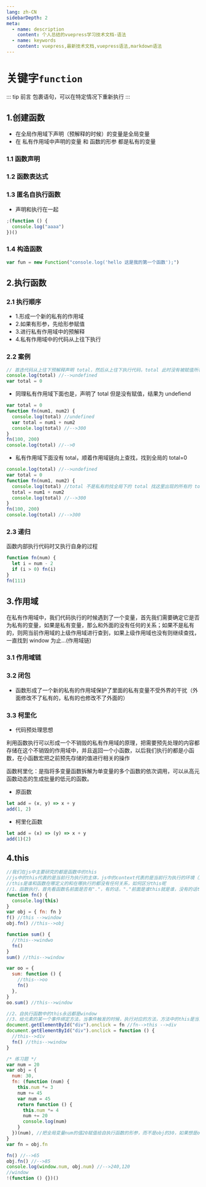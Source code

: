 ```yaml
---
lang: zh-CN
sidebarDepth: 2
meta:
  - name: description
    content: 个人总结的vuepress学习技术文档-语法
  - name: keywords
    content: vuepress,最新技术文档,vuepress语法,markdown语法
---
```


# 关键字`function`

::: tip 前言
包裹语句，可以在特定情况下重新执行
:::

## 1.创建函数

- 在全局作用域下声明（预解释的时候）的变量是全局变量
- 在 私有作用域中声明的变量 和 函数的形参 都是私有的变量

### 1.1 函数声明

### 1.2 函数表达式

### 1.3 匿名自执行函数

- 声明和执行在一起

```js
;(function () {
  console.log("aaaa")
})()
```

### 1.4 构造函数

```js
var fun = new Function("console.log('hello 这是我的第一个函数');")
```

## 2.执行函数

### 2.1 执行顺序

- 1.形成一个新的私有的作用域
- 2.如果有形参，先给形参赋值
- 3.进行私有作用域中的预解释
- 4.私有作用域中的代码从上往下执行

### 2.2 案例

```js
// 首选代码从上往下预解释声明 total，然后从上往下执行代码，total 此时没有被赋值所有为 undefined
console.log(total) //-->undefined
var total = 0
```

- 同理私有作用域下面也是，声明了 total 但是没有赋值，结果为 undefiend

```js
var total = 0
function fn(num1, num2) {
  console.log(total) //undefined
  var total = num1 + num2
  console.log(total) //-->300
}
fn(100, 200)
console.log(total) //-->0
```

- 私有作用域下面没有 total，顺着作用域链向上查找，找到全局的 total=0

```js
console.log(total) //-->undefined
var total = 0
function fn(num1, num2) {
  console.log(total) //total 不是私有的找全局下的 total 找这里出现的所有的 total 其实应该是全局的-->0
  total = num1 + num2
  console.log(total) //-->300
}
fn(100, 200)
console.log(total) //-->300
```

### 2.3 递归

函数内部执行代码时又执行自身的过程

```js
function fn(num) {
  let i = num - 2
  if (i > 0) fn(i)
}
fn(111)
```

## 3.作用域

在私有作用域中，我们代码执行的时候遇到了一个变量，首先我们需要确定它是否为私有的变量，如果是私有变量，那么和外面的没有任何的关系；如果不是私有的，则网当前作用域的上级作用域进行查到，如果上级作用域也没有则继续查找，一直找到 window 为止...(作用域链)

### 3.1 作用域链

### 3.2 闭包

- 函数形成了一个新的私有的作用域保护了里面的私有变量不受外界的干扰（外面修改不了私有的，私有的也修改不了外面的）

### 3.3 柯里化

- 代码预处理思想

利用函数执行可以形成一个不销毁的私有作用域的原理，把需要预先处理的内容都存储在这个不销毁的作用域中，并且返回一个小函数，以后我们执行的都是小函数，在小函数宏把之前预先存储的值进行相关的操作

函数柯里化：是指将多变量函数拆解为单变量的多个函数的依次调用，可以从高元函数动态的生成批量的低元的函数。

- 原函数

```js
let add = (x, y) => x + y
add(1, 2)
```

- 柯里化函数

```js
let add = (x) => (y) => x + y
add(1)(2)
```

## 4.this

```js
//我们在js中主要研究的都是函数中的this
//js中的this代表的是当前行为执行的主体，js中的context代表的是当前行为执行的环境（区域）
//this是谁和函数在哪定义的和在哪执行的都没有任何关系，如何区分this呢
//1、函数执行，首先看函数名前面是否有"."，有的话，"."前面是谁this就是谁，没有的话this就是windwo
function fn() {
  console.log(this)
}
var obj = { fn: fn }
f() //this -->window
obj.fn() //this-->obj

function sum() {
  //this-->windwo
  fn()
}
sum() //this-->window

var oo = {
  sum: function () {
    //this-->oo
    fn()
  },
}
oo.sum() //this-->window

//2、自执行函数中的this永远都是window
//3、给元素的某一个事件绑定方法，当事件触发的时候，执行对应的方法，方法中的this是当前的元素
document.getElementById("div").onclick = fn //fn-->this -->div
document.getElementById("div").onclick = function () {
  //this-->div
  fn() //this-->window
}

/* 练习题 */
var num = 20
var obj = {
  num: 30,
  fn: (function (num) {
    this.num *= 3
    num += 45
    var num = 45
    return function () {
      this.num *= 4
      num += 20
      console.log(num)
    }
  })(num), //把全局变量num的值20赋值给自执行函数的形参，而不是obj的30，如果想是obj下的30,我们要写成obj.num
}
var fn = obj.fn

fn() //-->65
obj.fn() //-->85
console.log(window.num, obj.num) //-->240,120
//window
!(function () {})()
```
